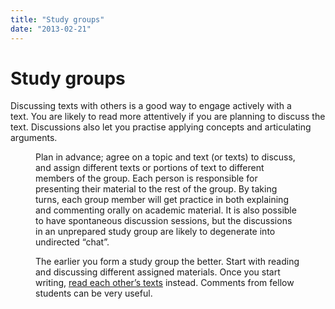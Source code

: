 ```yaml
---
title: "Study groups"
date: "2013-02-21"
---
```


# Study groups

Discussing texts with others is a good way to engage actively with a text. You are likely to read more attentively if you are planning to discuss the text. Discussions also let you practise applying concepts and articulating arguments.

<Figure
  src="/images/Kategori_studier5-1.jpg"
  caption="Study group Photo: NHH"
  type="right"
/>

Plan in advance; agree on a topic and text (or texts) to discuss, and assign different texts or portions of text to different members of the group. Each person is responsible for presenting their material to the rest of the group. By taking turns, each group member will get practice in both explaining and commenting orally on academic material. It is also possible to have spontaneous discussion sessions, but the discussions in an unprepared study group are likely to degenerate into undirected “chat”.

The earlier you form a study group the better. Start with reading and discussing different assigned materials. Once you start writing, [read each other’s texts](/en/writing/the-writing-process/writing-groups/) instead. Comments from fellow students can be very useful.
